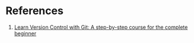 # References
1. [Learn Version Control with Git: A step-by-step course for the complete beginner](https://www.git-tower.com/learn/git/ebook/en/command-line/basics/what-is-version-control)

